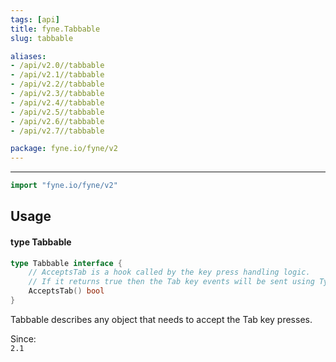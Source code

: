 ```yaml
---
tags: [api]
title: fyne.Tabbable
slug: tabbable

aliases:
- /api/v2.0//tabbable
- /api/v2.1//tabbable
- /api/v2.2//tabbable
- /api/v2.3//tabbable
- /api/v2.4//tabbable
- /api/v2.5//tabbable
- /api/v2.6//tabbable
- /api/v2.7//tabbable

package: fyne.io/fyne/v2
---
```



---
```go
import "fyne.io/fyne/v2"
```

## Usage

#### type Tabbable

```go
type Tabbable interface {
	// AcceptsTab is a hook called by the key press handling logic.
	// If it returns true then the Tab key events will be sent using TypedKey.
	AcceptsTab() bool
}
```

Tabbable describes any object that needs to accept the Tab key presses.


<div class="since">Since: <code>
2.1</code></div>
